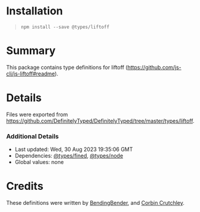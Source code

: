 # Installation
> `npm install --save @types/liftoff`

# Summary
This package contains type definitions for liftoff (https://github.com/js-cli/js-liftoff#readme).

# Details
Files were exported from https://github.com/DefinitelyTyped/DefinitelyTyped/tree/master/types/liftoff.

### Additional Details
 * Last updated: Wed, 30 Aug 2023 19:35:06 GMT
 * Dependencies: [@types/fined](https://npmjs.com/package/@types/fined), [@types/node](https://npmjs.com/package/@types/node)
 * Global values: none

# Credits
These definitions were written by [BendingBender](https://github.com/BendingBender), and [Corbin Crutchley](https://github.com/crutchcorn).
